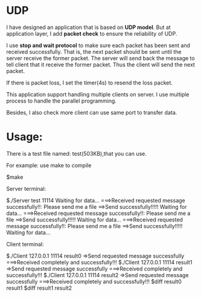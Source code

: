 # UDP

I have designed an application that is based on **UDP model**. But at application layer, I add **packet check** to ensure the reliability of UDP. 

I use **stop and wait protocol** to make sure each packet has been sent and received successfully. That is, the next packet should be sent until the server receive the former packet. The server will send back the message to tell client that it receive the former packet. Thus the client will send the next packet.

If there is packet loss, I set the timer(4s) to resend the loss packet.

This application support handling multiple clients on server. I use multiple process to handle the parallel programming. 

Besides, I also check more client can use same port to transfer data.

# Usage: 

There is a test file named: test(503KB),that you can use.

For example:
use make to compile

$make

Server terminal:

$./Server test 11114
Waiting for data...
===>Received requested message successfully!!: Please send me a file
==>Send successfully!!!!!
Waiting for data...
===>Received requested message successfully!!: Please send me a file
==>Send successfully!!!!!
Waiting for data...
===>Received requested message successfully!!: Please send me a file
==>Send successfully!!!!!
Waiting for data...

Client terminal:

$./Client 127.0.0.1 11114 result0
=>Send requested message  successfully
===>Received completely and successfully!!!
$./Client 127.0.0.1 11114 result1
=>Send requested message  successfully
===>Received completely and successfully!!!
$./Client 127.0.0.1 11114 result2
=>Send requested message  successfully
===>Received completely and successfully!!!
$diff result0 result1
$diff result1 result2



